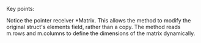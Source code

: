Key points:

Notice the pointer receiver *Matrix. 
This allows the method to modify the original struct's elements field, rather than a copy.
The method reads m.rows and m.columns to define the dimensions of the matrix dynamically.